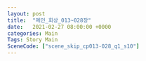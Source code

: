 ```yaml
---
layout: post
title:  "메인_회상_013~028장"
date:   2021-02-27 08:00:00 +0000
categories: Main
Tags: Story Main
SceneCode: ["scene_skip_cp013-028_q1_s10"]
---
```

